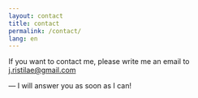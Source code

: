 ```yaml
---
layout: contact
title: contact
permalink: /contact/
lang: en
---
```



If you want to contact me, please write me an email to  
<j.ristilae@gmail.com>

&mdash; I will answer you as soon as I can!



<br/>



